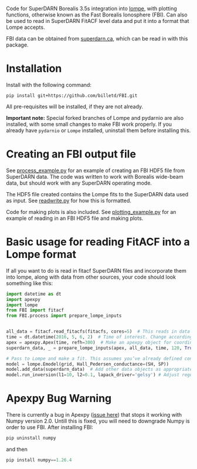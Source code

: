 Code for SuperDARN Borealis 3.5s integration into [lompe](https://github.com/klaundal/lompe), with plotting functions, otherwise known as the Fast Borealis Ionosphere (FBI). Can also be used to read in SuperDARN FitACF level data and put it into a format that Lompe accepts.

FBI data can be obtained from [superdarn.ca]([https://github.com/klaundal/lompe](https://superdarn.ca/fbi)), which can be read in with this package.

# Installation
Install with the following command:

```
pip install git+https://github.com/billetd/FBI.git
```

All pre-requisites will be installed, if they are not already. 

**Important note:** Special forked branches of Lompe and pydarnio are also installed, with some small changes to make FBI work properly. If you already have `pydarnio` or `Lompe` installed, uninstall them before installing this.

# Creating an FBI output file

See [process_example.py](FBI/process_example.py) for an example of creating an FBI HDF5 file from SuperDARN data. The code was written to work with Borealis wide-beam data, but should work with any SuperDARN operating mode. 

The HDF5 file created contains the Lompe fits to the SuperDARN data used as input. See [readwrite.py](FBI/readwrite.py) for how this is formatted.

Code for making plots is also included. See [plotting_example.py](FBI/plotting_example.py) for an example of reading in an FBI HDF5 file and making plots.

# Basic usage for reading FitACF into a Lompe format

If all you want to do is read in fitacf SuperDARN files and incorporate them into lompe, along with data from other sources, your code should look something like this:
```python
import datetime as dt
import apexpy
import lompe
from FBI import fitacf
from FBI.process import prepare_lompe_inputs


all_data = fitacf.read_fitacfs(fitacfs, cores=5)  # This reads in data from a list of fitacf files you make
time = dt.datetime(2016, 5, 6, 2)  # Time of interest. Change accordingly.
apex = apexpy.Apex(time, refh=300)  # Make an apexpy object for coordinate transforms 
superdarn_data, _ = prepare_lompe_inputs(apex, all_data, time, 120, True)  # Make the lompe data object

# Pass to Lompe and make a fit. This assumes you’ve already defined conductances and have your own grid set up (See Lompe github for more details).
model = lompe.Emodel(grid, Hall_Pedersen_conductance=(SH, SP)) 
model.add_data(superdarn_data)  # Add other data objects as appropriate
model.run_inversion(l1=10, l2=0.1, lapack_driver='gelsy') # Adjust regularisation as appropriate
```

# Apexpy Bug Warning

There is currently a bug in Apexpy ([issue here](https://github.com/aburrell/apexpy/issues/134)) that stops it working with Numpy version 2.0. Untill this is fixed, you will need to downgrade Numpy is order to use FBI. After installing FBI:
```python 
pip uninstall numpy
``` 
and then 
```python 
pip install numpy==1.26.4
``` 
